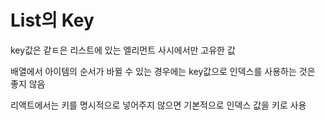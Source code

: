 # List의 Key
key값은 같ㅌ은 리스트에 있는 엘리먼트 사시에서만 고유한 값

배열에서 아이템의 순서가 바뀔 수 있는 경우에는 key값으로 인덱스를 사용하는 것은 좋지 않음

리액트에서는 키를 명시적으로 넣어주지 않으면 기본적으로 인덱스 값을 키로 사용
